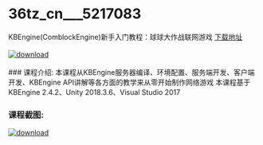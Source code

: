 # 36tz_cn___5217083
KBEngine(ComblockEngine)新手入门教程：球球大作战联网游戏
[下载地址](http://www.36tz.cn/article/5217083 "下载地址")
<br/></br>[![download](http://36tz.cn/muke_img/2020_12_2-87.png "下载地址")](http://www.36tz.cn/article/5217083 "下载地址")
<br/></br>### 课程介绍:
本课程从KBEngine服务器编译、环境配置、服务端开发、客户端开发、KBEngine API讲解等各方面的教学来从零开始制作网络游戏
本课程基于KBEngine 2.4.2、Unity 2018.3.6、Visual Studio 2017

### 课程截图:
[![download](http://36tz.cn/muke_img/2020_12_1-99.png "下载地址")](http://www.36tz.cn/article/5217083 "下载地址")
